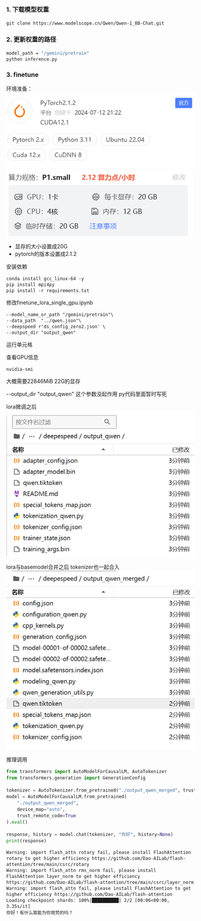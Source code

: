 ### 1. 下载模型权重
`git clone https://www.modelscope.cn/Qwen/Qwen-1_8B-Chat.git`

### 2. 更新权重的路径
```bash
model_path = "/gemini/pretrain"
python inference.py
```


### 3. finetune
环境准备：
![img_1.png](deepspeed/img/img_1.png)
![img.png](deepspeed/img/img.png)

- 显存的大小设置成20G
- pytorch的版本设置成2.1.2

安装依赖
```commandline
conda install gcc_linux-64 -y
pip install mpi4py
pip install -r requirements.txt
```


修改finetune_lora_single_gpu.ipynb
```commandline
--model_name_or_path "/gemini/pretrain"\
--data_path  "../qwen.json"\
--deepspeed r'ds_config_zero2.json' \
--output_dir "output_qwen" 
```
运行单元格

查看GPU信息
```commandline
nvidia-smi
```
大概需要22846MiB 22G的显存

--output_dir "output_qwen" 这个参数没起作用 py代码里面暂时写死

lora微调之后
![img.png](deepspeed/img/img2.png)

lora与basemodel合并之后
tokenizer也一起合入
![img.png](deepspeed/img/img3.png)

推理调用
```python
from transformers import AutoModelForCausalLM, AutoTokenizer
from transformers.generation import GenerationConfig

tokenizer = AutoTokenizer.from_pretrained("./output_qwen_merged", trust_remote_code=True)
model = AutoModelForCausalLM.from_pretrained(
    "./output_qwen_merged",
    device_map="auto",
    trust_remote_code=True
).eval()

response, history = model.chat(tokenizer, "你好", history=None)
print(response)
```
```commandline
Warning: import flash_attn rotary fail, please install FlashAttention rotary to get higher efficiency https://github.com/Dao-AILab/flash-attention/tree/main/csrc/rotary
Warning: import flash_attn rms_norm fail, please install FlashAttention layer_norm to get higher efficiency https://github.com/Dao-AILab/flash-attention/tree/main/csrc/layer_norm
Warning: import flash_attn fail, please install FlashAttention to get higher efficiency https://github.com/Dao-AILab/flash-attention
Loading checkpoint shards: 100%|██████████| 2/2 [00:06<00:00,  3.35s/it]
你好！有什么我能为你效劳的吗？
```



